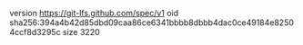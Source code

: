 version https://git-lfs.github.com/spec/v1
oid sha256:394a4b42d85dbd09caa86ce6341bbbb8dbbb4dac0ce49184e82504ccf8d3295c
size 3220
